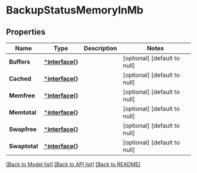 # BackupStatusMemoryInMb

## Properties
Name | Type | Description | Notes
------------ | ------------- | ------------- | -------------
**Buffers** | [***interface{}**](interface{}.md) |  | [optional] [default to null]
**Cached** | [***interface{}**](interface{}.md) |  | [optional] [default to null]
**Memfree** | [***interface{}**](interface{}.md) |  | [optional] [default to null]
**Memtotal** | [***interface{}**](interface{}.md) |  | [optional] [default to null]
**Swapfree** | [***interface{}**](interface{}.md) |  | [optional] [default to null]
**Swaptotal** | [***interface{}**](interface{}.md) |  | [optional] [default to null]

[[Back to Model list]](../README.md#documentation-for-models) [[Back to API list]](../README.md#documentation-for-api-endpoints) [[Back to README]](../README.md)


